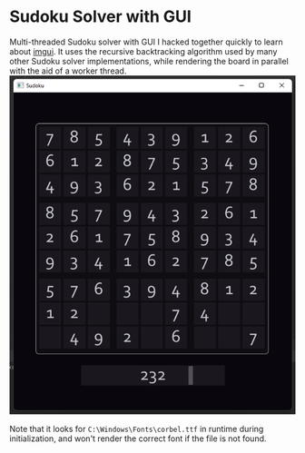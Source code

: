 # Sudoku Solver with GUI
Multi-threaded Sudoku solver with GUI I hacked together quickly to learn about [imgui](https://github.com/ocornut/imgui).
It uses the recursive backtracking algorithm used by many other Sudoku solver implementations, while rendering the board in parallel with the aid of a worker thread.
![Screenshot](/screenshot.png)

Note that it looks for `C:\Windows\Fonts\corbel.ttf` in runtime during initialization, and won't render the correct font if the file is not found.

